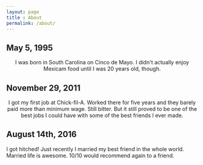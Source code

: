 ```yaml
---
layout: page
title : About
permalink: /about/
---
```


<h2>May 5, 1995</h2>
<center><p>I was born in South Carolina on Cinco de Mayo.  I didn't actually enjoy Mexicam food until I was 20 years old, though. </p></center>

<h2>November 29, 2011</h2>
<center><p>I got my first job at Chick-fil-A.  Worked there for five years and they barely paid more than minimum wage.  Still bitter.  But it still proved to be one of the best jobs I could have with some of the best friends I ever made. </p></center>

<h2>August 14th, 2016</h2>
I got hitched!  Just recently I married my best friend in the whole world.  Married life is awesome.  10/10 would recommend again to a friend.  </p></center>


